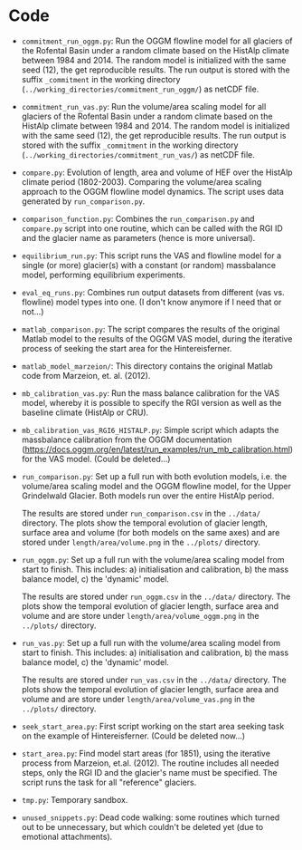 # Code



- `commitment_run_oggm.py`: Run the OGGM flowline model for all glaciers of the Rofental Basin under a random climate based on the HistAlp climate between 1984 and 2014. The random model is initialized with the same seed (12), the get reproducible results. The run output is stored with the suffix `_commitment` in the working directory (`../working_directories/commitment_run_oggm/`) as netCDF file.

- `commitment_run_vas.py`: Run the volume/area scaling model for all glaciers of the Rofental Basin under a random climate based on the HistAlp climate between 1984
  and 2014. The random model is initialized with the same seed (12), the get reproducible results. The run output is stored with the suffix `_commitment` in the working directory (`../working_directories/commitment_run_vas/`) as netCDF file.

- `compare.py`: Evolution of length, area and volume of HEF over the HistAlp climate period (1802-2003). Comparing the volume/area scaling approach to the OGGM flowline model dynamics. The script uses data generated by `run_comparison.py`.

- `comparison_function.py`: Combines the `run_comparison.py` and `compare.py` script into one routine, which can be called with the RGI ID and the glacier name as parameters (hence is more universal).

- `equilibrium_run.py`: This script runs the VAS and flowline model for a single (or more) glacier(s) with a constant (or random) massbalance model, performing equilibrium experiments.

- `eval_eq_runs.py`: Combines run output datasets from different (vas vs. flowline) model types into one. (I don't know anymore if I need that or not...)

- `matlab_comparison.py`: The script compares the results of the original Matlab model to the results of the OGGM VAS model, during the iterative process of seeking the start area for the Hintereisferner.

- `matlab_model_marzeion/`: This directory contains the original Matlab code from Marzeion, et. al. (2012).

- `mb_calibration_vas.py`: Run the mass balance calibration for the VAS model, whereby it is possible to specify the RGI version as well as the baseline climate (HistAlp or CRU).

- `mb_calibration_vas_RGI6_HISTALP.py`: Simple script which adapts the massbalance calibration from the OGGM documentation (https://docs.oggm.org/en/latest/run_examples/run_mb_calibration.html) for the VAS model. (Could be deleted...) 

- `run_comparison.py`: Set up a full run with both evolution models, i.e. the volume/area scaling model and the OGGM flowline model, for the Upper Grindelwald Glacier. Both models run over the entire HistAlp period.

  The results are stored under `run_comparison.csv` in the `../data/` directory. The plots show the temporal evolution of glacier length, surface area and volume (for both models on the same axes) and are stored under `length/area/volume.png` in the `../plots/` directory. 

- `run_oggm.py`: Set up a full run with the volume/area scaling model from start to finish. This includes: a) initialisation and calibration, b) the mass balance model, c) the 'dynamic' model. 

  The results are stored under `run_oggm.csv` in the `../data/` directory. The plots show the temporal evolution of glacier length, surface area and volume and are store under `length/area/volume_oggm.png` in the `../plots/` directory.

- `run_vas.py`: Set up a full run with the volume/area scaling model from start to finish. This includes: a) initialisation and calibration, b) the mass balance model, c) the 'dynamic' model. 

  The results are stored under `run_vas.csv` in the `../data/` directory. The plots show the temporal evolution of glacier length, surface area and volume and are store under `length/area/volume_vas.png` in the `../plots/` directory.

- `seek_start_area.py`: First script working on the start area seeking task on the example of Hintereisferner. (Could be deleted now...)

- `start_area.py`: Find model start areas (for 1851), using the iterative process from Marzeion, et.al. (2012). The routine includes all needed steps, only the RGI ID and the glacier's name must be specified. The script runs the task for all "reference" glaciers.

- `tmp.py`: Temporary sandbox.

- `unused_snippets.py`: Dead code walking: some routines which turned out to be unnecessary, but which couldn't be deleted yet (due to emotional attachments).